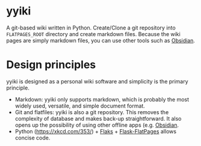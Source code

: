 # yyiki

A git-based wiki written in Python. Create/Clone a git repository into `FLATPAGES_ROOT` directory and create markdown files. Because the wiki pages are simply markdown files, you can use other tools such as [Obsidian](https://obsidian.md/).

# Design principles

yyiki is designed as a personal wiki software and simplicity is the primary principle. 

- Markdown: yyiki only supports markdown, which is probably the most widely used, versatile, and simple document format. 
- Git and flatfiles: yyiki is also a git repository. This removes the complexity of database and makes back-up straightforward. It also opens up the possibility of using other offline apps (e.g. [Obsidian](https://obsidian.md). 
- Python (https://xkcd.com/353/) + [Flaks](https://palletsprojects.com/p/flask/) + [Flask-FlatPages](https://pythonhosted.org/Flask-FlatPages/) allows concise code. 

